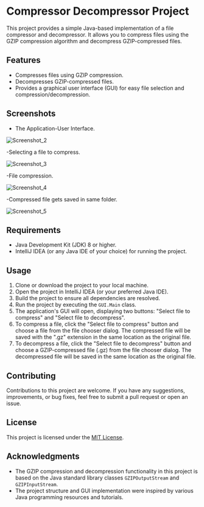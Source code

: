 # Compressor Decompressor Project

This project provides a simple Java-based implementation of a file compressor and decompressor. It allows you to compress files using the GZIP compression algorithm and decompress GZIP-compressed files.

## Features

- Compresses files using GZIP compression.
- Decompresses GZIP-compressed files.
- Provides a graphical user interface (GUI) for easy file selection and compression/decompression.

## Screenshots
- The Application-User Interface.


![Screenshot_2](https://github.com/TusharTechs/Compressor-Decompressor/assets/56952465/427cb7b9-59ab-4508-81d5-ef63200ef3af)

-Selecting a file to compress.


![Screenshot_3](https://github.com/TusharTechs/Compressor-Decompressor/assets/56952465/138ebae3-2097-4492-b317-c3606baa258e)

-File compression.


![Screenshot_4](https://github.com/TusharTechs/Compressor-Decompressor/assets/56952465/0fc2b017-f177-4f92-a7d7-37ae2a0a5f14)

-Compressed file gets saved in same folder.


![Screenshot_5](https://github.com/TusharTechs/Compressor-Decompressor/assets/56952465/a2612055-158b-4bab-b8f0-422519ef5a74)







## Requirements

- Java Development Kit (JDK) 8 or higher.
- IntelliJ IDEA (or any Java IDE of your choice) for running the project.

## Usage

1. Clone or download the project to your local machine.
2. Open the project in IntelliJ IDEA (or your preferred Java IDE).
3. Build the project to ensure all dependencies are resolved.
4. Run the project by executing the `GUI.Main` class.
5. The application's GUI will open, displaying two buttons: "Select file to compress" and "Select file to decompress".
6. To compress a file, click the "Select file to compress" button and choose a file from the file chooser dialog. The compressed file will be saved with the ".gz" extension in the same location as the original file.
7. To decompress a file, click the "Select file to decompress" button and choose a GZIP-compressed file (.gz) from the file chooser dialog. The decompressed file will be saved in the same location as the original file.

## Contributing

Contributions to this project are welcome. If you have any suggestions, improvements, or bug fixes, feel free to submit a pull request or open an issue.

## License

This project is licensed under the [MIT License](LICENSE).

## Acknowledgments

- The GZIP compression and decompression functionality in this project is based on the Java standard library classes `GZIPOutputStream` and `GZIPInputStream`.
- The project structure and GUI implementation were inspired by various Java programming resources and tutorials.
